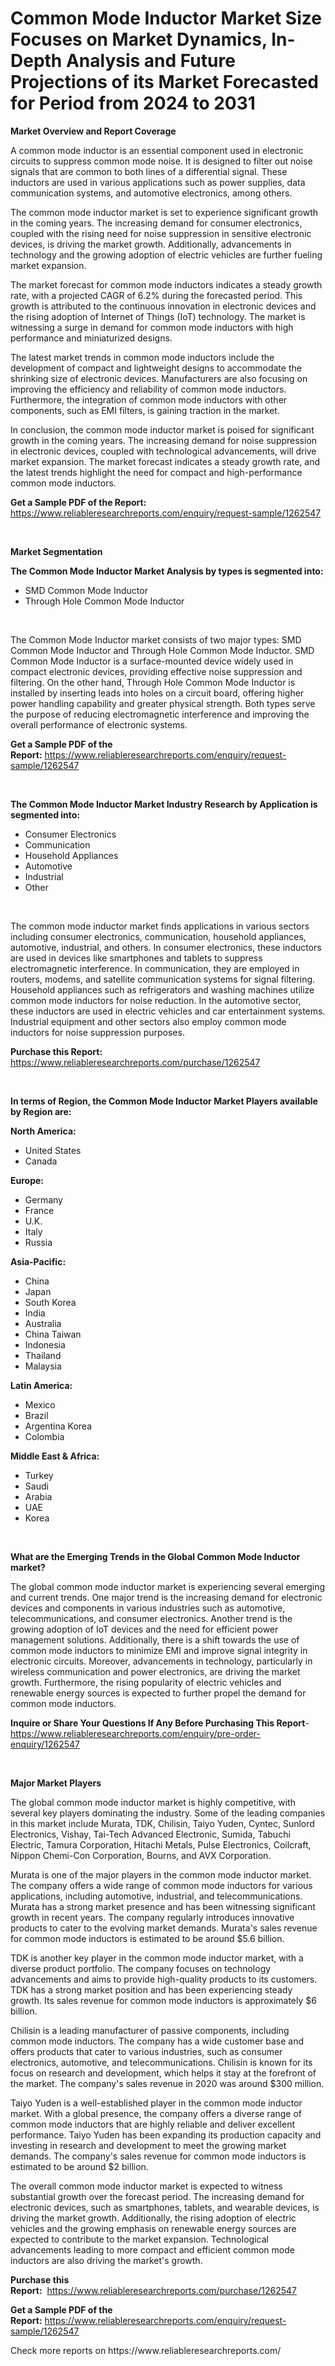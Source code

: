 <p><h1>Common Mode Inductor Market Size Focuses on Market Dynamics, In-Depth Analysis and Future Projections of its Market Forecasted for Period from 2024 to 2031</h1></p><p><strong>Market Overview and Report Coverage</strong></p>
<p><p>A common mode inductor is an essential component used in electronic circuits to suppress common mode noise. It is designed to filter out noise signals that are common to both lines of a differential signal. These inductors are used in various applications such as power supplies, data communication systems, and automotive electronics, among others.</p><p>The common mode inductor market is set to experience significant growth in the coming years. The increasing demand for consumer electronics, coupled with the rising need for noise suppression in sensitive electronic devices, is driving the market growth. Additionally, advancements in technology and the growing adoption of electric vehicles are further fueling market expansion.</p><p>The market forecast for common mode inductors indicates a steady growth rate, with a projected CAGR of 6.2% during the forecasted period. This growth is attributed to the continuous innovation in electronic devices and the rising adoption of Internet of Things (IoT) technology. The market is witnessing a surge in demand for common mode inductors with high performance and miniaturized designs.</p><p>The latest market trends in common mode inductors include the development of compact and lightweight designs to accommodate the shrinking size of electronic devices. Manufacturers are also focusing on improving the efficiency and reliability of common mode inductors. Furthermore, the integration of common mode inductors with other components, such as EMI filters, is gaining traction in the market.</p><p>In conclusion, the common mode inductor market is poised for significant growth in the coming years. The increasing demand for noise suppression in electronic devices, coupled with technological advancements, will drive market expansion. The market forecast indicates a steady growth rate, and the latest trends highlight the need for compact and high-performance common mode inductors.</p></p>
<p><strong>Get a Sample PDF of the Report:</strong> <a href="https://www.reliableresearchreports.com/enquiry/request-sample/1262547">https://www.reliableresearchreports.com/enquiry/request-sample/1262547</a></p>
<p>&nbsp;</p>
<p><strong>Market Segmentation</strong></p>
<p><strong>The Common Mode Inductor Market Analysis by types is segmented into:</strong></p>
<p><ul><li>SMD Common Mode Inductor</li><li>Through Hole Common Mode Inductor</li></ul></p>
<p>&nbsp;</p>
<p><p>The Common Mode Inductor market consists of two major types: SMD Common Mode Inductor and Through Hole Common Mode Inductor. SMD Common Mode Inductor is a surface-mounted device widely used in compact electronic devices, providing effective noise suppression and filtering. On the other hand, Through Hole Common Mode Inductor is installed by inserting leads into holes on a circuit board, offering higher power handling capability and greater physical strength. Both types serve the purpose of reducing electromagnetic interference and improving the overall performance of electronic systems.</p></p>
<p><strong>Get a Sample PDF of the Report:</strong>&nbsp;<a href="https://www.reliableresearchreports.com/enquiry/request-sample/1262547">https://www.reliableresearchreports.com/enquiry/request-sample/1262547</a></p>
<p>&nbsp;</p>
<p><strong>The Common Mode Inductor Market Industry Research by Application is segmented into:</strong></p>
<p><ul><li>Consumer Electronics</li><li>Communication</li><li>Household Appliances</li><li>Automotive</li><li>Industrial</li><li>Other</li></ul></p>
<p>&nbsp;</p>
<p><p>The common mode inductor market finds applications in various sectors including consumer electronics, communication, household appliances, automotive, industrial, and others. In consumer electronics, these inductors are used in devices like smartphones and tablets to suppress electromagnetic interference. In communication, they are employed in routers, modems, and satellite communication systems for signal filtering. Household appliances such as refrigerators and washing machines utilize common mode inductors for noise reduction. In the automotive sector, these inductors are used in electric vehicles and car entertainment systems. Industrial equipment and other sectors also employ common mode inductors for noise suppression purposes.</p></p>
<p><strong>Purchase this Report:</strong>&nbsp; <a href="https://www.reliableresearchreports.com/purchase/1262547">https://www.reliableresearchreports.com/purchase/1262547</a></p>
<p>&nbsp;</p>
<p><strong>In terms of Region, the Common Mode Inductor Market Players available by Region are:</strong></p>
<p>
    <p> <strong> North America: </strong>
        <ul>
            <li>United States</li>
            <li>Canada</li>
        </ul>
        </p> 
    <p> <strong> Europe: </strong>
        <ul>
            <li>Germany</li>
            <li>France</li>
            <li>U.K.</li>
            <li>Italy</li>
            <li>Russia</li>
        </ul>
        </p> 
    <p> <strong> Asia-Pacific: </strong>
        <ul>
            <li>China</li>
            <li>Japan</li>
            <li>South Korea</li>
            <li>India</li>
            <li>Australia</li>
            <li>China Taiwan</li>
            <li>Indonesia</li>
            <li>Thailand</li>
            <li>Malaysia</li>
        </ul>
        </p> 
    <p> <strong> Latin America: </strong>
        <ul>
            <li>Mexico</li>
            <li>Brazil</li>
            <li>Argentina Korea</li>
            <li>Colombia</li>
        </ul>
        </p> 
    <p> <strong> Middle East & Africa: </strong>
        <ul>
            <li>Turkey</li>
            <li>Saudi</li>
            <li>Arabia</li>
            <li>UAE</li>
            <li>Korea</li>
        </ul>
    </p>
    </p>
<p>&nbsp;</p>
<p><strong>What are the Emerging Trends in the Global Common Mode Inductor market?</strong></p>
<p><p>The global common mode inductor market is experiencing several emerging and current trends. One major trend is the increasing demand for electronic devices and components in various industries such as automotive, telecommunications, and consumer electronics. Another trend is the growing adoption of IoT devices and the need for efficient power management solutions. Additionally, there is a shift towards the use of common mode inductors to minimize EMI and improve signal integrity in electronic circuits. Moreover, advancements in technology, particularly in wireless communication and power electronics, are driving the market growth. Furthermore, the rising popularity of electric vehicles and renewable energy sources is expected to further propel the demand for common mode inductors.</p></p>
<p><strong>Inquire or Share Your Questions If Any Before Purchasing This Report</strong>- <a href="https://www.reliableresearchreports.com/enquiry/pre-order-enquiry/1262547">https://www.reliableresearchreports.com/enquiry/pre-order-enquiry/1262547</a></p>
<p>&nbsp;</p>
<p><strong>Major Market Players</strong></p>
<p><p>The global common mode inductor market is highly competitive, with several key players dominating the industry. Some of the leading companies in this market include Murata, TDK, Chilisin, Taiyo Yuden, Cyntec, Sunlord Electronics, Vishay, Tai-Tech Advanced Electronic, Sumida, Tabuchi Electric, Tamura Corporation, Hitachi Metals, Pulse Electronics, Coilcraft, Nippon Chemi-Con Corporation, Bourns, and AVX Corporation.</p><p>Murata is one of the major players in the common mode inductor market. The company offers a wide range of common mode inductors for various applications, including automotive, industrial, and telecommunications. Murata has a strong market presence and has been witnessing significant growth in recent years. The company regularly introduces innovative products to cater to the evolving market demands. Murata's sales revenue for common mode inductors is estimated to be around $5.6 billion.</p><p>TDK is another key player in the common mode inductor market, with a diverse product portfolio. The company focuses on technology advancements and aims to provide high-quality products to its customers. TDK has a strong market position and has been experiencing steady growth. Its sales revenue for common mode inductors is approximately $6 billion.</p><p>Chilisin is a leading manufacturer of passive components, including common mode inductors. The company has a wide customer base and offers products that cater to various industries, such as consumer electronics, automotive, and telecommunications. Chilisin is known for its focus on research and development, which helps it stay at the forefront of the market. The company's sales revenue in 2020 was around $300 million.</p><p>Taiyo Yuden is a well-established player in the common mode inductor market. With a global presence, the company offers a diverse range of common mode inductors that are highly reliable and deliver excellent performance. Taiyo Yuden has been expanding its production capacity and investing in research and development to meet the growing market demands. The company's sales revenue for common mode inductors is estimated to be around $2 billion.</p><p>The overall common mode inductor market is expected to witness substantial growth over the forecast period. The increasing demand for electronic devices, such as smartphones, tablets, and wearable devices, is driving the market growth. Additionally, the rising adoption of electric vehicles and the growing emphasis on renewable energy sources are expected to contribute to the market expansion. Technological advancements leading to more compact and efficient common mode inductors are also driving the market's growth.</p></p>
<p><strong>Purchase this Report:</strong>&nbsp;&nbsp;<a href="https://www.reliableresearchreports.com/purchase/1262547">https://www.reliableresearchreports.com/purchase/1262547</a></p>
<p></p>
<p><strong>Get a Sample PDF of the Report:</strong>&nbsp;<a href="https://www.reliableresearchreports.com/enquiry/request-sample/1262547">https://www.reliableresearchreports.com/enquiry/request-sample/1262547</a></p>
<p>Check more reports on https://www.reliableresearchreports.com/</p>